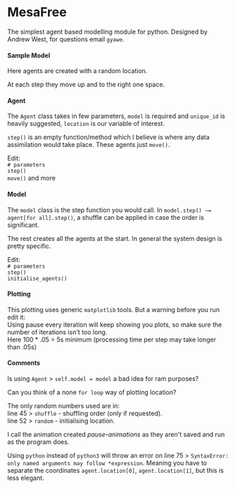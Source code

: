 # MesaFree
The simplest agent based modelling module for python. Designed by Andrew West, for questions email `gyawe`.

#### Sample Model
Here agents are created with a random location.  

At each step they move up and to the right one space.  

#### Agent
The `Agent` class takes in few parameters, `model` is required and `unique_id` is heavily suggested, `location` is our variable of interest.  

`step()` is an empty function/method which I believe is where any data assimilation would take place. These agents just `move()`.  

Edit:  
`# parameters`  
`step()`  
`move()` and more

#### Model
The `model` class is the step function you would call. In `model.step() ~= agent[for all].step()`, a shuffle can be applied in case the order is significant.  

The rest creates all the agents at the start. In general the system design is pretty specific.  

Edit:  
`# parameters`  
`step()`  
`initialise_agents()`

#### Plotting
This plotting uses generic `matplotlib` tools. But a warning before you run edit it:  
Using pause every iteration will keep showing you plots, so make sure the number of iterations isn't too long.  
Here 100 * .05 = 5s minimum (processing time per step may take longer than .05s)

#### Comments
Is using `Agent` > `self.model = model` a bad idea for ram purposes?  

Can you think of a none `for loop` way of plotting location?  

The only random numbers used are in:  
line 45 > `shuffle` - shuffling order (only if requested).  
line 52 > `random` - initialising location.  

I call the animation created *pause-animations* as they aren't saved and run as the program does.  

Using `python` instead of `python3` will throw an error on line 75 > `SyntaxError: only named arguments may follow *expression`. Meaning you have to separate the coordinates `agent.location[0]`, `agent.location[1]`, but this is less elegant.
